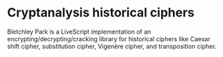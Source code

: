 # Cryptanalysis historical ciphers

Bletchley Park is a LiveScript implementation of an encrypting/decrypting/cracking library for historical ciphers like Caesar shift cipher, substitution cipher, Vigenère cipher, and transposition cipher. 